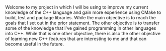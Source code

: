 Welcome to my project in which I will be using to improve my current knowledge of the C++ language and gain more experience using
CMake to build, test and package libraries.  While the main objective is to reach the goals that I set out in the prior statement. 
The other objective is to transfer some of the knowledge that I've gained programming in other languages into C++.  While that is
one other objective, there is also the other objective of learning new C++ features that are interesting to me and that can become
useful in the future.